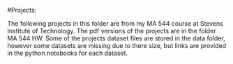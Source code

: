 #Projects:

The following projects in this folder are from my MA 544 course at Stevens Institute of Technology. The pdf versions of the projects are in the folder MA 544 HW. Some of the projects dataset files are stored in the data folder, however some datasets are missing due to there size, but links are provided in the python notebooks for each dataset. 
